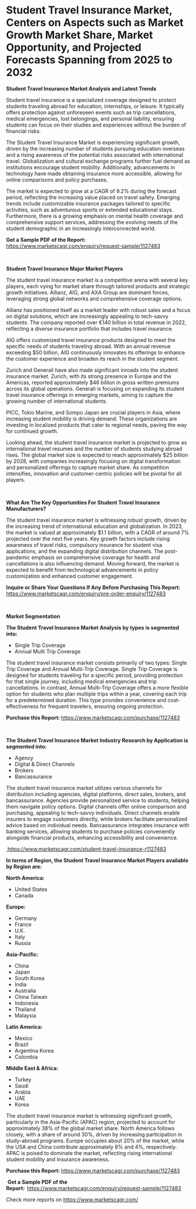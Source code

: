 <p><h1>Student Travel Insurance Market, Centers on Aspects such as Market Growth Market Share, Market Opportunity, and Projected Forecasts Spanning from 2025 to 2032</h1></p><p><strong>Student Travel Insurance Market Analysis and Latest Trends</strong></p>
<p><p>Student travel insurance is a specialized coverage designed to protect students traveling abroad for education, internships, or leisure. It typically offers protection against unforeseen events such as trip cancellations, medical emergencies, lost belongings, and personal liability, ensuring students can focus on their studies and experiences without the burden of financial risks.</p><p>The Student Travel Insurance Market is experiencing significant growth, driven by the increasing number of students pursuing education overseas and a rising awareness of the potential risks associated with international travel. Globalization and cultural exchange programs further fuel demand as institutions encourage student mobility. Additionally, advancements in technology have made obtaining insurance more accessible, allowing for online comparisons and policy purchases.</p><p>The market is expected to grow at a CAGR of 9.2% during the forecast period, reflecting the increasing value placed on travel safety. Emerging trends include customizable insurance packages tailored to specific activities, such as adventurous sports or extended educational stays. Furthermore, there is a growing emphasis on mental health coverage and comprehensive support services, addressing the evolving needs of the student demographic in an increasingly interconnected world.</p></p>
<p><strong>Get a Sample PDF of the Report:&nbsp;</strong> <a href="https://www.marketscagr.com/enquiry/request-sample/1127483?utm_campaign=3095&utm_medium=2&utm_source=Github&utm_content=ia&utm_term=06032025&utm_id=student-travel-insurance">https://www.marketscagr.com/enquiry/request-sample/1127483</a></p>
<p>&nbsp;</p>
<p><strong>Student Travel Insurance Major Market Players</strong></p>
<p><p>The student travel insurance market is a competitive arena with several key players, each vying for market share through tailored products and strategic growth initiatives. Allianz, AIG, and AXA Group are dominant forces, leveraging strong global networks and comprehensive coverage options.</p><p>Allianz has positioned itself as a market leader with robust sales and a focus on digital solutions, which are increasingly appealing to tech-savvy students. The company reported over €140 billion in total revenue in 2022, reflecting a diverse insurance portfolio that includes travel insurance.</p><p>AIG offers customized travel insurance products designed to meet the specific needs of students traveling abroad. With an annual revenue exceeding $50 billion, AIG continuously innovates its offerings to enhance the customer experience and broaden its reach in the student segment.</p><p>Zurich and Generali have also made significant inroads into the student insurance market. Zurich, with its strong presence in Europe and the Americas, reported approximately $46 billion in gross written premiums across its global operations. Generali is focusing on expanding its student travel insurance offerings in emerging markets, aiming to capture the growing number of international students.</p><p>PICC, Tokio Marine, and Sompo Japan are crucial players in Asia, where increasing student mobility is driving demand. These organizations are investing in localized products that cater to regional needs, paving the way for continued growth.</p><p>Looking ahead, the student travel insurance market is projected to grow as international travel resumes and the number of students studying abroad rises. The global market size is expected to reach approximately $25 billion by 2028, with companies increasingly focusing on digital transformation and personalized offerings to capture market share. As competition intensifies, innovation and customer-centric policies will be pivotal for all players.</p></p>
<p>&nbsp;</p>
<p><strong>What Are The Key Opportunities For Student Travel Insurance Manufacturers?</strong></p>
<p><p>The student travel insurance market is witnessing robust growth, driven by the increasing trend of international education and globalization. In 2023, the market is valued at approximately $1.1 billion, with a CAGR of around 7% projected over the next five years. Key growth factors include rising awareness of travel risks, compulsory insurance for student visa applications, and the expanding digital distribution channels. The post-pandemic emphasis on comprehensive coverage for health and cancellations is also influencing demand. Moving forward, the market is expected to benefit from technological advancements in policy customization and enhanced customer engagement.</p></p>
<p><strong>Inquire or Share Your Questions If Any Before Purchasing This Report:</strong> <a href="https://www.marketscagr.com/enquiry/pre-order-enquiry/1127483?utm_campaign=3095&utm_medium=2&utm_source=Github&utm_content=ia&utm_term=06032025&utm_id=student-travel-insurance">https://www.marketscagr.com/enquiry/pre-order-enquiry/1127483</a></p>
<p>&nbsp;</p>
<p><strong>Market Segmentation</strong></p>
<p><strong>The Student Travel Insurance Market Analysis by types is segmented into:</strong></p>
<p><ul><li>Single Trip Coverage</li><li>Annual Multi Trip Coverage</li></ul></p>
<p><p>The student travel insurance market consists primarily of two types: Single Trip Coverage and Annual Multi-Trip Coverage. Single Trip Coverage is designed for students traveling for a specific period, providing protection for that single journey, including medical emergencies and trip cancellations. In contrast, Annual Multi-Trip Coverage offers a more flexible option for students who plan multiple trips within a year, covering each trip for a predetermined duration. This type provides convenience and cost-effectiveness for frequent travelers, ensuring ongoing protection.</p></p>
<p><strong>Purchase this Report:&nbsp;</strong><a href="https://www.marketscagr.com/purchase/1127483?utm_campaign=3095&utm_medium=2&utm_source=Github&utm_content=ia&utm_term=06032025&utm_id=student-travel-insurance">https://www.marketscagr.com/purchase/1127483</a></p>
<p>&nbsp;</p>
<p><strong>The Student Travel Insurance Market Industry Research by Application is segmented into:</strong></p>
<p><ul><li>Agency</li><li>Digital & Direct Channels</li><li>Brokers</li><li>Bancassurance</li></ul></p>
<p><p>The student travel insurance market utilizes various channels for distribution including agencies, digital platforms, direct sales, brokers, and bancassurance. Agencies provide personalized service to students, helping them navigate policy options. Digital channels offer online comparison and purchasing, appealing to tech-savvy individuals. Direct channels enable insurers to engage customers directly, while brokers facilitate personalized advice based on individual needs. Bancassurance integrates insurance with banking services, allowing students to purchase policies conveniently alongside financial products, enhancing accessibility and convenience.</p></p>
<p><a href="https://www.marketscagr.com/student-travel-insurance-r1127483?utm_campaign=3095&utm_medium=2&utm_source=Github&utm_content=ia&utm_term=06032025&utm_id=student-travel-insurance">&nbsp;https://www.marketscagr.com/student-travel-insurance-r1127483</a></p>
<p><strong>In terms of Region, the Student Travel Insurance Market Players available by Region are:</strong></p>
<p>
    <p> <strong> North America: </strong>
        <ul>
            <li>United States</li>
            <li>Canada</li>
        </ul>
        </p> 
    <p> <strong> Europe: </strong>
        <ul>
            <li>Germany</li>
            <li>France</li>
            <li>U.K.</li>
            <li>Italy</li>
            <li>Russia</li>
        </ul>
        </p> 
    <p> <strong> Asia-Pacific: </strong>
        <ul>
            <li>China</li>
            <li>Japan</li>
            <li>South Korea</li>
            <li>India</li>
            <li>Australia</li>
            <li>China Taiwan</li>
            <li>Indonesia</li>
            <li>Thailand</li>
            <li>Malaysia</li>
        </ul>
        </p> 
    <p> <strong> Latin America: </strong>
        <ul>
            <li>Mexico</li>
            <li>Brazil</li>
            <li>Argentina Korea</li>
            <li>Colombia</li>
        </ul>
        </p> 
    <p> <strong> Middle East & Africa: </strong>
        <ul>
            <li>Turkey</li>
            <li>Saudi</li>
            <li>Arabia</li>
            <li>UAE</li>
            <li>Korea</li>
        </ul>
    </p>
    </p>
<p><p>The student travel insurance market is witnessing significant growth, particularly in the Asia-Pacific (APAC) region, projected to account for approximately 38% of the global market share. North America follows closely, with a share of around 30%, driven by increasing participation in study-abroad programs. Europe occupies about 20% of the market, while the USA and China contribute approximately 8% and 4%, respectively. APAC is poised to dominate the market, reflecting rising international student mobility and insurance awareness.</p></p>
<p><strong>Purchase this Report: </strong><a href="https://www.marketscagr.com/purchase/1127483?utm_campaign=3095&utm_medium=2&utm_source=Github&utm_content=ia&utm_term=06032025&utm_id=student-travel-insurance">https://www.marketscagr.com/purchase/1127483</a></p>
<p>&nbsp;<strong>Get a Sample PDF of the Report:&nbsp;&nbsp;</strong><a href="https://www.marketscagr.com/enquiry/request-sample/1127483?utm_campaign=3095&utm_medium=2&utm_source=Github&utm_content=ia&utm_term=06032025&utm_id=student-travel-insurance">https://www.marketscagr.com/enquiry/request-sample/1127483</a></p>
<p><strong></strong></p>
<p>Check more reports on <a href="https://www.marketscagr.com/?utm_campaign=3095&utm_medium=2&utm_source=Github&utm_content=ia&utm_term=06032025&utm_id=student-travel-insurance">https://www.marketscagr.com/</a></p>